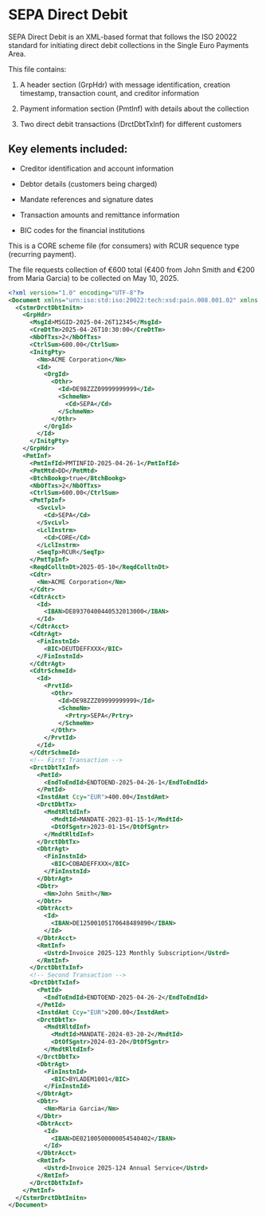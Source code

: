 # SEPA Direct Debit

SEPA Direct Debit is an XML-based format that follows the ISO 20022 standard for initiating direct debit collections in the Single Euro Payments Area.


This file contains:

1. A header section (GrpHdr) with message identification, creation timestamp, transaction count, and creditor information

2. Payment information section (PmtInf) with details about the collection

3. Two direct debit transactions (DrctDbtTxInf) for different customers

## Key elements included:

* Creditor identification and account information

* Debtor details (customers being charged)

* Mandate references and signature dates

* Transaction amounts and remittance information

* BIC codes for the financial institutions

This is a CORE scheme file (for consumers) with RCUR sequence type (recurring payment). 

The file requests collection of €600 total (€400 from John Smith and €200 from Maria Garcia) to be collected on May 10, 2025.



```xml
<?xml version="1.0" encoding="UTF-8"?>
<Document xmlns="urn:iso:std:iso:20022:tech:xsd:pain.008.001.02" xmlns:xsi="http://www.w3.org/2001/XMLSchema-instance">
  <CstmrDrctDbtInitn>
    <GrpHdr>
      <MsgId>MSGID-2025-04-26T12345</MsgId>
      <CreDtTm>2025-04-26T10:30:00</CreDtTm>
      <NbOfTxs>2</NbOfTxs>
      <CtrlSum>600.00</CtrlSum>
      <InitgPty>
        <Nm>ACME Corporation</Nm>
        <Id>
          <OrgId>
            <Othr>
              <Id>DE98ZZZ09999999999</Id>
              <SchmeNm>
                <Cd>SEPA</Cd>
              </SchmeNm>
            </Othr>
          </OrgId>
        </Id>
      </InitgPty>
    </GrpHdr>
    <PmtInf>
      <PmtInfId>PMTINFID-2025-04-26-1</PmtInfId>
      <PmtMtd>DD</PmtMtd>
      <BtchBookg>true</BtchBookg>
      <NbOfTxs>2</NbOfTxs>
      <CtrlSum>600.00</CtrlSum>
      <PmtTpInf>
        <SvcLvl>
          <Cd>SEPA</Cd>
        </SvcLvl>
        <LclInstrm>
          <Cd>CORE</Cd>
        </LclInstrm>
        <SeqTp>RCUR</SeqTp>
      </PmtTpInf>
      <ReqdColltnDt>2025-05-10</ReqdColltnDt>
      <Cdtr>
        <Nm>ACME Corporation</Nm>
      </Cdtr>
      <CdtrAcct>
        <Id>
          <IBAN>DE89370400440532013000</IBAN>
        </Id>
      </CdtrAcct>
      <CdtrAgt>
        <FinInstnId>
          <BIC>DEUTDEFFXXX</BIC>
        </FinInstnId>
      </CdtrAgt>
      <CdtrSchmeId>
        <Id>
          <PrvtId>
            <Othr>
              <Id>DE98ZZZ09999999999</Id>
              <SchmeNm>
                <Prtry>SEPA</Prtry>
              </SchmeNm>
            </Othr>
          </PrvtId>
        </Id>
      </CdtrSchmeId>
      <!-- First Transaction -->
      <DrctDbtTxInf>
        <PmtId>
          <EndToEndId>ENDTOEND-2025-04-26-1</EndToEndId>
        </PmtId>
        <InstdAmt Ccy="EUR">400.00</InstdAmt>
        <DrctDbtTx>
          <MndtRltdInf>
            <MndtId>MANDATE-2023-01-15-1</MndtId>
            <DtOfSgntr>2023-01-15</DtOfSgntr>
          </MndtRltdInf>
        </DrctDbtTx>
        <DbtrAgt>
          <FinInstnId>
            <BIC>COBADEFFXXX</BIC>
          </FinInstnId>
        </DbtrAgt>
        <Dbtr>
          <Nm>John Smith</Nm>
        </Dbtr>
        <DbtrAcct>
          <Id>
            <IBAN>DE12500105170648489890</IBAN>
          </Id>
        </DbtrAcct>
        <RmtInf>
          <Ustrd>Invoice 2025-123 Monthly Subscription</Ustrd>
        </RmtInf>
      </DrctDbtTxInf>
      <!-- Second Transaction -->
      <DrctDbtTxInf>
        <PmtId>
          <EndToEndId>ENDTOEND-2025-04-26-2</EndToEndId>
        </PmtId>
        <InstdAmt Ccy="EUR">200.00</InstdAmt>
        <DrctDbtTx>
          <MndtRltdInf>
            <MndtId>MANDATE-2024-03-20-2</MndtId>
            <DtOfSgntr>2024-03-20</DtOfSgntr>
          </MndtRltdInf>
        </DrctDbtTx>
        <DbtrAgt>
          <FinInstnId>
            <BIC>BYLADEM1001</BIC>
          </FinInstnId>
        </DbtrAgt>
        <Dbtr>
          <Nm>Maria Garcia</Nm>
        </Dbtr>
        <DbtrAcct>
          <Id>
            <IBAN>DE02100500000054540402</IBAN>
          </Id>
        </DbtrAcct>
        <RmtInf>
          <Ustrd>Invoice 2025-124 Annual Service</Ustrd>
        </RmtInf>
      </DrctDbtTxInf>
    </PmtInf>
  </CstmrDrctDbtInitn>
</Document>
```
